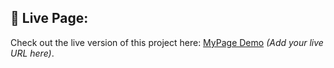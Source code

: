 ## 🌟 Live Page:

Check out the live version of this project here: [MyPage Demo](https://github.com/Anit-K-Peter/MyPage) *(Add your live URL here)*.  
